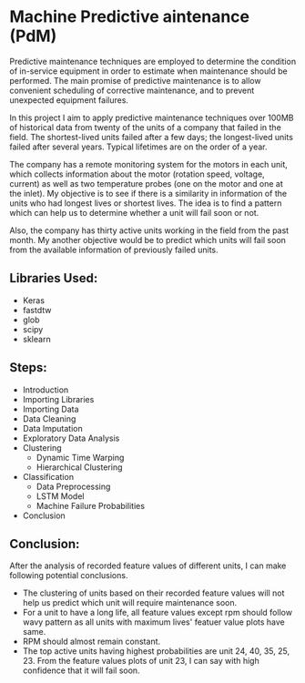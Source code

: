 # Machine Predictive aintenance (PdM)

Predictive maintenance techniques are employed to determine the condition of in-service equipment in order to estimate when maintenance should be performed. The main promise of predictive maintenance is to allow convenient scheduling of corrective maintenance, and to prevent unexpected equipment failures.

In this project I aim to apply predictive maintenance techniques over 100MB of historical data from twenty of the units of a company that failed in the field. The shortest-lived units failed after a few days; the longest-lived units failed after several years. Typical lifetimes are on the order of a year.

The company has a remote monitoring system for the motors in each unit, which collects information about the motor (rotation speed, voltage, current) as well as two temperature probes (one on the motor and one at the inlet). My objective is to see if there is a similarity in information of the units who had longest lives or shortest lives. The idea is to find a pattern which can help us to determine whether a unit will fail soon or not.

Also, the company has thirty active units working in the field from the past month. My another objective would be to predict which units will fail soon from the available information of previously failed units.

## Libraries Used: 
- Keras
- fastdtw
- glob
- scipy
- sklearn

## Steps:
- Introduction
- Importing Libraries
- Importing Data
- Data Cleaning
- Data Imputation
- Exploratory Data Analysis
- Clustering
  - Dynamic Time Warping
  - Hierarchical Clustering
- Classification
  - Data Preprocessing
  - LSTM Model
  - Machine Failure Probabilities
- Conclusion

## Conclusion:
After the analysis of recorded feature values of different units, I can make following potential conclusions.

- The clustering of units based on their recorded feature values will not help us predict which unit will require maintenance soon.
- For a unit to have a long life, all feature values except rpm should follow wavy pattern as all units with maximum lives' featuer value plots have same.
- RPM should almost remain constant.
- The top active units having highest probabilities are unit 24, 40, 35, 25, 23. From the feature values plots of unit 23, I can say with high confidence that it will fail soon.
